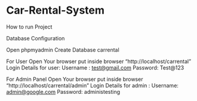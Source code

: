 # Car-Rental-System

How to run Project


Database Configuration

Open phpmyadmin
Create Database carrental

For User
Open Your browser put inside browser “http://localhost/carrental”
Login Details for user:
Username : test@gmail.com
Password: Test@123

For Admin Panel
Open Your browser put inside browser “http://localhost/carrental/admin”
Login Details for admin :
Username: admin@google.com
Password: administesting
